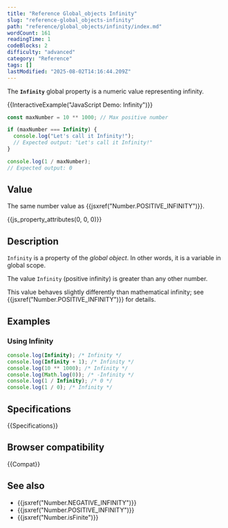```yaml
---
title: "Reference Global_objects Infinity"
slug: "reference-global_objects-infinity"
path: "reference/global_objects/infinity/index.md"
wordCount: 161
readingTime: 1
codeBlocks: 2
difficulty: "advanced"
category: "Reference"
tags: []
lastModified: "2025-08-02T14:16:44.209Z"
---
```



The **`Infinity`** global property is a numeric value representing infinity.

{{InteractiveExample("JavaScript Demo: Infinity")}}

```js interactive-example
const maxNumber = 10 ** 1000; // Max positive number

if (maxNumber === Infinity) {
  console.log("Let's call it Infinity!");
  // Expected output: "Let's call it Infinity!"
}

console.log(1 / maxNumber);
// Expected output: 0
```

## Value

The same number value as {{jsxref("Number.POSITIVE_INFINITY")}}.

{{js_property_attributes(0, 0, 0)}}

## Description

`Infinity` is a property of the _global object_. In other words, it is a variable in global scope.

The value `Infinity` (positive infinity) is greater than any other number.

This value behaves slightly differently than mathematical infinity; see {{jsxref("Number.POSITIVE_INFINITY")}} for details.

## Examples

### Using Infinity

```js
console.log(Infinity); /* Infinity */
console.log(Infinity + 1); /* Infinity */
console.log(10 ** 1000); /* Infinity */
console.log(Math.log(0)); /* -Infinity */
console.log(1 / Infinity); /* 0 */
console.log(1 / 0); /* Infinity */
```

## Specifications

{{Specifications}}

## Browser compatibility

{{Compat}}

## See also

- {{jsxref("Number.NEGATIVE_INFINITY")}}
- {{jsxref("Number.POSITIVE_INFINITY")}}
- {{jsxref("Number.isFinite")}}
